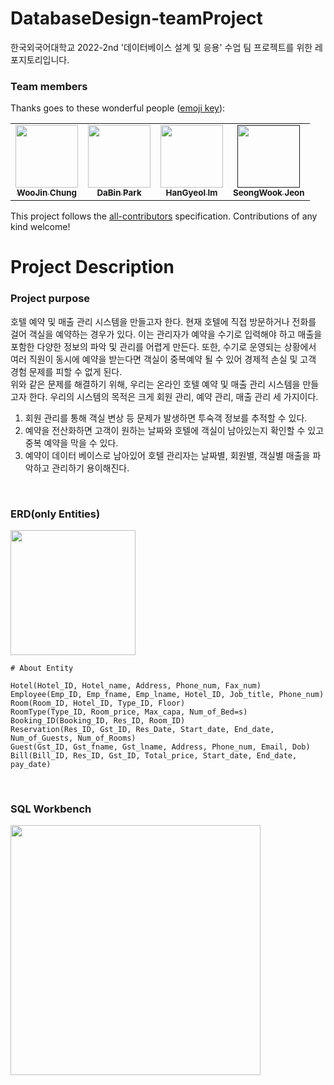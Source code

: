 # DatabaseDesign-teamProject

한국외국어대학교 2022-2nd '데이터베이스 설계 및 응용' 수업 팀 프로젝트를 위한 레포지토리입니다.

### Team members
Thanks goes to these wonderful people ([emoji key](https://allcontributors.org/docs/en/emoji-key)):

<!-- ALL-CONTRIBUTORS-LIST:START - Do not remove or modify this section -->
<!-- prettier-ignore-start -->
<!-- markdownlint-disable -->

<table>
  <tr>
    <td align="center">
    <a href="https://github.com/wJJin">
    <img src="https://avatars.githubusercontent.com/u/81296203?v=4?s=100" width="100px;" alt=""/>
    <br />
    <sub>
    <b>WooJin Chung</b>
    </sub>
    </a>
    <br />
    </td>
        <td align="center">
    <a href="https://github.com/dabin3178">
    <img src="https://avatars.githubusercontent.com/u/83808068?v=4" width="100px;" alt=""/>
    <br />
    <sub>
    <b>DaBin Park</b>
    </sub>
    </a>
    <br />
    </td>
        <td align="center">
    <a href="https://github.com/klll2">
    <img src="https://avatars.githubusercontent.com/u/60285296?v=4" width="100px;" alt=""/>
    <br />
    <sub>
    <b>HanGyeol Im</b>
    </sub>
    </a>
    <br />
    </td>
        <td align="center">
    <a href="">
    <img src="" width="100px;" alt=""/>
    <br />
    <sub>
    <b>SeongWook Jeon</b>
    </sub>
    </a>
    <br />
    </td>
  </tr>
</table>

<!-- markdownlint-restore -->
<!-- prettier-ignore-end -->

<!-- ALL-CONTRIBUTORS-LIST:END -->

This project follows the [all-contributors](https://github.com/all-contributors/all-contributors) specification. Contributions of any kind welcome!
<br>

# Project Description
### Project purpose
호텔 예약 및 매출 관리 시스템을 만들고자 한다. 현재 호텔에 직접 방문하거나 전화를 걸어 객실을 예약하는 경우가 있다. 이는 관리자가 예약을 수기로 입력해야 하고 매출을 포함한 다양한 정보의 파악 및 관리를 어렵게 만든다. 또한, 수기로 운영되는 상황에서 여러 직원이 동시에 예약을 받는다면 객실이 중복예약 될 수 있어 경제적 손실 및 고객 경험 문제를 피할 수 없게 된다.<br>
위와 같은 문제를 해결하기 위해, 우리는 온라인 호텔 예약 및 매출 관리 시스템을 만들고자 한다. 우리의 시스템의 목적은 크게 회원 관리, 예약 관리, 매출 관리 세 가지이다.
1. 회원 관리를 통해 객실 변상 등 문제가 발생하면 투숙객 정보를 추적할 수 있다.
2. 예약을 전산화하면 고객이 원하는 날짜와 호텔에 객실이 남아있는지 확인할 수 있고 중복 예약을 막을 수 있다.
3. 예약이 데이터 베이스로 남아있어 호텔 관리자는 날짜별, 회원별, 객실별 매출을 파악하고 관리하기 용이해진다.
<br>

### ERD(only Entities)

<img src="https://user-images.githubusercontent.com/81296203/201529323-cd0f0995-ae6a-4542-a37f-d2a0b27cea5e.jpg" height="200"/>
<br>

```
# About Entity

Hotel(Hotel_ID, Hotel_name, Address, Phone_num, Fax_num)
Employee(Emp_ID, Emp_fname, Emp_lname, Hotel_ID, Job_title, Phone_num)
Room(Room_ID, Hotel_ID, Type_ID, Floor)
RoomType(Type_ID, Room_price, Max_capa, Num_of_Bed=s)
Booking_ID(Booking_ID, Res_ID, Room_ID)
Reservation(Res_ID, Gst_ID, Res_Date, Start_date, End_date, Num_of_Guests, Num_of_Rooms)
Guest(Gst_ID, Gst_fname, Gst_lname, Address, Phone_num, Email, Dob)
Bill(Bill_ID, Res_ID, Gst_ID, Total_price, Start_date, End_date, pay_date)
```
<br>

### SQL Workbench
<img src="https://user-images.githubusercontent.com/81296203/201728278-afdc0d24-895a-4f8a-b7de-5ee43655924d.png" height="400"/>

